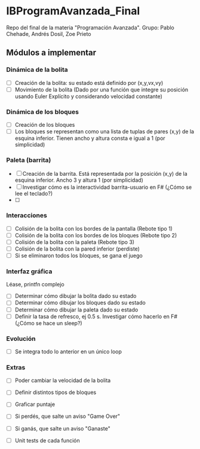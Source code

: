 # IBProgramAvanzada_Final
 Repo del final de la materia "Programación Avanzada". Grupo: Pablo Chehade, Andrés Dosil, Zoe Prieto



## Módulos a implementar

### Dinámica de la bolita
- [ ] Creación de la bolita: su estado está definido por (x,y,vx,vy)
- [ ] Movimiento de la bolita (Dado por una función que integre su posición usando Euler Explícito y considerando velocidad constante)

### Dinámica de los bloques
- [ ] Creación de los bloques
- [ ] Los bloques se representan como una lista de tuplas de pares (x,y) de la esquina inferior. Tienen ancho y altura consta e igual a 1 (por simplicidad)

### Paleta (barrita)
- [ ] Creación de la barrita. Está representada por la posición (x,y) de la esquina inferior. Ancho 3 y altura 1 (por simplicidad)
- [ ] Investigar cómo es la interactividad barrita-usuario en F# (¿Cómo se lee el teclado?)
- [ ] 

### Interacciones
- [ ] Colisión de la bolita con los bordes de la pantalla (Rebote tipo 1)
- [ ] Colisión de la bolita con los bordes de los bloques (Rebote tipo 2)
- [ ] Colisión de la bolita con la paleta (Rebote tipo 3)
- [ ] Colisión de la bolita con la pared inferior (perdiste)
- [ ] Si se eliminaron todos los bloques, se gana el juego

### Interfaz gráfica
Léase, printfn complejo
- [ ] Determinar cómo dibujar la bolita dado su estado
- [ ] Determinar cómo dibujar los bloques dado su estado
- [ ] Determinar cómo dibujar la paleta dado su estado
- [ ] Definir la tasa de refresco, ej 0.5 s. Investigar cómo hacerlo en F# (¿Cómo se hace un sleep?)

### Evolución
- [ ] Se integra todo lo anterior en un único loop

### Extras
- [ ] Poder cambiar la velocidad de la bolita
- [ ] Definir distintos tipos de bloques
- [ ] Graficar puntaje
- [ ] Si perdés, que salte un aviso "Game Over"
- [ ] Si ganás, que salte un aviso "Ganaste"
- [ ] Unit tests de cada función






